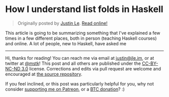 How I understand list folds in Haskell
======================================

> Originally posted by [Justin Le](https://blog.jle.im/).
> [Read online!](https://blog.jle.im/entry/list-folds.html)

This article is going to be summarizing something that I've explained a few
times in a few different places, both in person (teaching Haskell courses) and
online. A lot of people, new to Haskell, have asked me

--------------------------------------------------------------------------------

Hi, thanks for reading! You can reach me via email at <justin@jle.im>, or at
twitter at [\@mstk](https://twitter.com/mstk)! This post and all others are
published under the [CC-BY-NC-ND
3.0](https://creativecommons.org/licenses/by-nc-nd/3.0/) license. Corrections
and edits via pull request are welcome and encouraged at [the source
repository](https://github.com/mstksg/inCode).

If you feel inclined, or this post was particularly helpful for you, why not
consider [supporting me on Patreon](https://www.patreon.com/justinle/overview),
or a [BTC donation](bitcoin:3D7rmAYgbDnp4gp4rf22THsGt74fNucPDU)? :)
